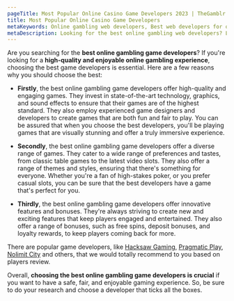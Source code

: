 ```yaml
---
pageTitle: Most Popular Online Casino Game Developers 2023 | TheGamblr.com
title: Most Popular Online Casino Game Developers
metaKeywords: Online gambling web developers, Best web developers for online gambling, Online casino software developers, Reliable online gambling developers, Top-rated online gambling developers
metaDescription: Looking for the best online gambling web developers? Look no further! Our team of experts has researched and tested the top web developers in the industry to bring you the most reliable and innovative options. Discover the best web developers for your online gambling needs today.
---
```


Are you searching for the **best online gambling game developers**? If you're looking for a **high-quality and enjoyable online gambling experience**, choosing the best game developers is essential. Here are a few reasons why you should choose the best:

- **Firstly**, the best online gambling game developers offer high-quality and engaging games. They invest in state-of-the-art technology, graphics, and sound effects to ensure that their games are of the highest standard. They also employ experienced game designers and developers to create games that are both fun and fair to play. You can be assured that when you choose the best developers, you'll be playing games that are visually stunning and offer a truly immersive experience.

- **Secondly**, the best online gambling game developers offer a diverse range of games. They cater to a wide range of preferences and tastes, from classic table games to the latest video slots. They also offer a range of themes and styles, ensuring that there's something for everyone. Whether you're a fan of high-stakes poker, or you prefer casual slots, you can be sure that the best developers have a game that's perfect for you.

- **Thirdly**, the best online gambling game developers offer innovative features and bonuses. They're always striving to create new and exciting features that keep players engaged and entertained. They also offer a range of bonuses, such as free spins, deposit bonuses, and loyalty rewards, to keep players coming back for more.

There are popular game developers, like [Hacksaw Gaming](https://www.thegamblr.com/game-developers/hacksaw-gaming), [Pragmatic Play](https://www.thegamblr.com/game-developers/hacksaw-gaming), [Nolimit City](https://thegamblr.com/game-developers/hacksaw-gaming) and others, that we would totally recommend to you based on players review. 

Overall, **choosing the best online gambling game developers is crucial** if you want to have a safe, fair, and enjoyable gaming experience. So, be sure to do your research and choose a developer that ticks all the boxes.
